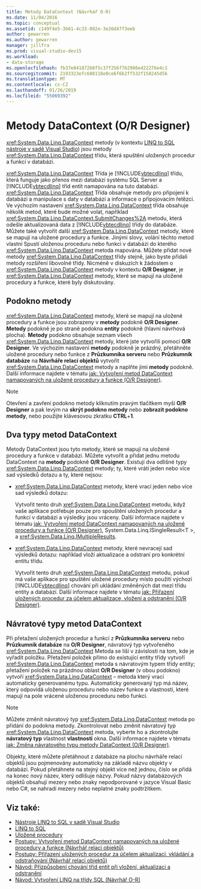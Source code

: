 ```yaml
---
title: Metody DataContext (Návrhář O-R)
ms.date: 11/04/2016
ms.topic: conceptual
ms.assetid: c149f4e5-3b61-4c33-892e-3e26d47f3eeb
author: gewarren
ms.author: gewarren
manager: jillfra
ms.prod: visual-studio-dev15
ms.workload:
- data-storage
ms.openlocfilehash: fb37e041872b8f5c37f256f762986ed22276e4c1
ms.sourcegitcommit: 2193323efc608118e0ce6f6b2ff532f158245d56
ms.translationtype: MT
ms.contentlocale: cs-CZ
ms.lasthandoff: 01/26/2019
ms.locfileid: "55069392"
---
```

# <a name="datacontext-methods-or-designer"></a>Metody DataContext (O/R Designer)

<xref:System.Data.Linq.DataContext> metody (v kontextu [LINQ to SQL nástroje v sadě Visual Studio](../data-tools/linq-to-sql-tools-in-visual-studio2.md)) jsou metody <xref:System.Data.Linq.DataContext> třídu, která spuštění uložených procedur a funkcí v databázi.

<xref:System.Data.Linq.DataContext> Třída je [!INCLUDE[vbtecdlinq](../data-tools/includes/vbtecdlinq_md.md)] třídu, která funguje jako přenos mezi databází systému SQL Server a [!INCLUDE[vbtecdlinq](../data-tools/includes/vbtecdlinq_md.md)] tříd entit namapována na tuto databázi. <xref:System.Data.Linq.DataContext> Třída obsahuje metody pro připojení k databázi a manipulace s daty v databázi a informace o připojovacím řetězci. Ve výchozím nastavení <xref:System.Data.Linq.DataContext> třída obsahuje několik metod, které bude možné volat, například <xref:System.Data.Linq.DataContext.SubmitChanges%2A> metodu, která odešle aktualizovaná data z [!INCLUDE[vbtecdlinq](../data-tools/includes/vbtecdlinq_md.md)] třídy do databáze. Můžete také vytvořit další <xref:System.Data.Linq.DataContext> metody, které se mapují na uložené procedury a funkce. Jinými slovy, volání těchto metod vlastní Spustí uloženou proceduru nebo funkci v databázi do kterého <xref:System.Data.Linq.DataContext> metoda mapována. Můžete přidat nové metody <xref:System.Data.Linq.DataContext> třídy stejně, jako byste přidali metody rozšíření libovolné třídy. Nicméně v diskuzích k žádostem o <xref:System.Data.Linq.DataContext> metody v kontextu **O/R Designer**, je <xref:System.Data.Linq.DataContext> metody, které se mapují na uložené procedury a funkce, které byly diskutovány.

## <a name="methods-pane"></a>Podokno metody

<xref:System.Data.Linq.DataContext> metody, které se mapují na uložené procedury a funkce jsou zobrazeny v **metody** podokně **O/R Designer**. **Metody** podokně je po straně podokna **entity** podokně (hlavní návrhová plocha). **Metody** podokno obsahuje seznam všech <xref:System.Data.Linq.DataContext> metody, které jste vytvořili pomocí **O/R Designer**. Ve výchozím nastavení **metody** podokně je prázdný, přetáhněte uložené procedury nebo funkce z **Průzkumníka serveru** nebo **Průzkumník databáze** na **Návrháře relací objektů**  vytvořit <xref:System.Data.Linq.DataContext> metody a naplňte jimi **metody** podokně. Další informace najdete v tématu [jak: Vytvoření metod DataContext namapovaných na uložené procedury a funkce (O/R Designer)](../data-tools/how-to-create-datacontext-methods-mapped-to-stored-procedures-and-functions-o-r-designer.md).

> [!NOTE]
> Otevření a zavření podokno metody kliknutím pravým tlačítkem myši **O/R Designer** a pak levým na **skrýt podokno metody** nebo **zobrazit podokno metody**, nebo použijte klávesovou zkratku  **CTRL**+**1**.

## <a name="two-types-of-datacontext-methods"></a>Dva typy metod DataContext

Metody DataContext jsou tyto metody, které se mapují na uložené procedury a funkce v databázi. Můžete vytvořit a přidat jednu metodu DataContext na **metody** podokně **O/R Designer**. Existují dva odlišné typy <xref:System.Data.Linq.DataContext> metody; ty, které vrátí jeden nebo více sad výsledků dotazu a ty, které nejsou:

- <xref:System.Data.Linq.DataContext> metody, které vrací jeden nebo více sad výsledků dotazu:

   Vytvořit tento druh <xref:System.Data.Linq.DataContext> metodu, když vaše aplikace potřebuje pouze pro spouštění uložených procedur a funkcí v databázi a výsledky jsou vráceny. Další informace najdete v tématu [jak: Vytvoření metod DataContext namapovaných na uložené procedury a funkce (O/R Designer)](../data-tools/how-to-create-datacontext-methods-mapped-to-stored-procedures-and-functions-o-r-designer.md), System.Data.Linq.ISingleResult\<T >, a <xref:System.Data.Linq.IMultipleResults>.

- <xref:System.Data.Linq.DataContext> metody, které nevracejí sad výsledků dotazu: například vloží aktualizace a odstraní pro konkrétní entitu třídu.

   Vytvořit tento druh <xref:System.Data.Linq.DataContext> metodu, pokud má vaše aplikace pro spuštění uložené procedury místo použití výchozí [!INCLUDE[vbtecdlinq](../data-tools/includes/vbtecdlinq_md.md)] chování při ukládání změněných dat mezi třídu entity a databází. Další informace najdete v tématu [jak: Přiřazení uložených procedur za účelem aktualizace, vložení a odstranění (O/R Designer)](../data-tools/how-to-assign-stored-procedures-to-perform-updates-inserts-and-deletes-o-r-designer.md).

## <a name="return-types-of-datacontext-methods"></a>Návratové typy metod DataContext

Při přetažení uložených procedur a funkcí z **Průzkumníka serveru** nebo **Průzkumník databáze** na **O/R Designer**, návratový typ vytvořeného <xref:System.Data.Linq.DataContext> Metoda se liší v závislosti na tom, kde je vyřadit položku. Přetažení položek přímo do existující entity třídy vytvoří <xref:System.Data.Linq.DataContext> metoda s návratovým typem třídy entity; přetažení položek na prázdnou oblast **O/R Designer** (v obou podokno) vytvoří <xref:System.Data.Linq.DataContext> – metoda který vrací automaticky generovanému typu. Automaticky generovaný typ má název, který odpovídá uloženou proceduru nebo název funkce a vlastnosti, které mapují na pole vrácené uloženou proceduru nebo funkci.

> [!NOTE]
> Můžete změnit návratový typ <xref:System.Data.Linq.DataContext> metoda po přidání do podokna metody. Zkontrolovat nebo změnit návratový typ <xref:System.Data.Linq.DataContext> metoda, vyberte ho a zkontrolujte **návratový typ** vlastnost **vlastnosti** okna. Další informace najdete v tématu [jak: Změna návratového typu metody DataContext (O/R Designer)](../data-tools/how-to-change-the-return-type-of-a-datacontext-method-o-r-designer.md).

Objekty, které můžete přetáhnout z databáze na plochu návrháře relací objektů jsou pojmenovány automaticky na základě názvu objekty v databázi. Pokud přetáhnete na stejný objekt více než jednou, číslo se přidá na konec nový název, který odlišuje názvy. Pokud názvy databázových objektů obsahují mezery nebo znaky nepodporované v jazyce Visual Basic nebo C#, se nahradí mezery nebo neplatné znaky podtržítkem.

## <a name="see-also"></a>Viz také:

- [Nástroje LINQ to SQL v sadě Visual Studio](../data-tools/linq-to-sql-tools-in-visual-studio2.md)
- [LINQ to SQL](/dotnet/framework/data/adonet/sql/linq/index)
- [Uložené procedury](/dotnet/framework/data/adonet/sql/linq/stored-procedures)
- [Postupy: Vytvoření metod DataContext namapovaných na uložené procedury a funkce (Návrhář relací objektů)](../data-tools/how-to-create-datacontext-methods-mapped-to-stored-procedures-and-functions-o-r-designer.md)
- [Postupy: Přiřazení uložených procedur za účelem aktualizací, vkládání a odstraňování (Návrhář relací objektů)](../data-tools/how-to-assign-stored-procedures-to-perform-updates-inserts-and-deletes-o-r-designer.md)
- [Návod: Přizpůsobení chování tříd entit při vložení, aktualizaci a odstranění](../data-tools/walkthrough-customizing-the-insert-update-and-delete-behavior-of-entity-classes.md)
- [Návod: Vytvoření LINQ na třídy SQL (Návrhář O-R)](how-to-create-linq-to-sql-classes-mapped-to-tables-and-views-o-r-designer.md)